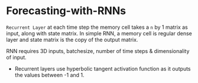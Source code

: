 # Forecasting-with-RNNs

`Recurrent Layer` at each time step the memory cell takes a `n` by 1 matrix as input, along with state matrix. In simple RNN, a memory cell is regular dense layer and state matrix is the copy of the output matrix.

RNN requires 3D inputs, batchesize, number of time steps & dimensionality of input.
- Recurrent layers use hyperbolic tangent activation function as it outputs the values between -1 and 1.
